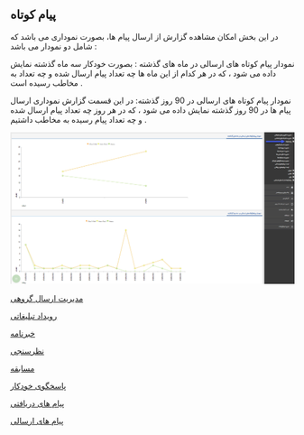 ﻿## پیام کوتاه

در این بخش امکان مشاهده گزارش از ارسال پیام ها، بصورت نموداری می باشد که شامل دو نمودار می باشد :

نمودار پیام کوتاه های ارسالی در ماه های گذشته :  بصورت خودکار سه ماه گذشته نمایش داده می شود ، که در هر کدام از این ماه ها چه تعداد پیام ارسال شده و چه تعداد به مخاطب رسیده است .  

 

نمودار پیام کوتاه های ارسالی در 90 روز گذشته:  در این قسمت گزارش نموداری ارسال پیام ها در 90 روز گذشته نمایش داده می شود ، که در هر روز چه تعداد پیام ارسال شده و چه تعداد پیام رسیده به مخاطب داشتیم . 

![](advertising-sms.png)


<a href="send-group%2Fsend-group.md" target="_blank">مدیریت ارسال گروهی</a>

 <a href="Advertising-event%2Fadvertising-event.md" target="_blank">رویداد تبلیغاتی</a>
   
 <a href="Newsletters%2Fnewsletters.md" target="_blank">خبرنامه</a>
     
<a href="survey%2Fsurvery.md" target="_blank">نظرسنجی</a>

<a href="Competition%2Fcompertition.md" target="_blank">مسابقه</a>
     
<a href="Autoresponder%2Fautoresponder.md" target="_blank">پاسخگوی خودکار</a>
    
<a href="resive-list%2Fresive-list.md" target="_blank">پیام های دریافتی</a>
  
<a href="Send-ist%2FSend%20list.md" target="_blank">پیام های ارسالی</a>

